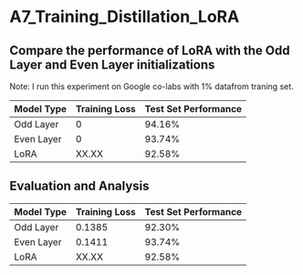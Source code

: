 # A7_Training_Distillation_LoRA

## Compare the performance of LoRA with the Odd Layer and Even Layer initializations

Note: I run this experiment on Google co-labs with 1% datafrom traning set.

| Model Type | Training Loss | Test Set Performance |  
|------------|--------------|----------------------|
| Odd Layer   | 0        | 94.16%               | 
| Even Layer    | 0        | 93.74%               | 
| LoRA     | XX.XX        | 92.58%               |

## Evaluation and Analysis

| Model Type | Training Loss | Test Set Performance |  
|------------|--------------|----------------------|
| Odd Layer   | 0.1385        | 92.30%               | 
| Even Layer    | 0.1411        | 93.74%               | 
| LoRA     | XX.XX        | 92.58%               |
